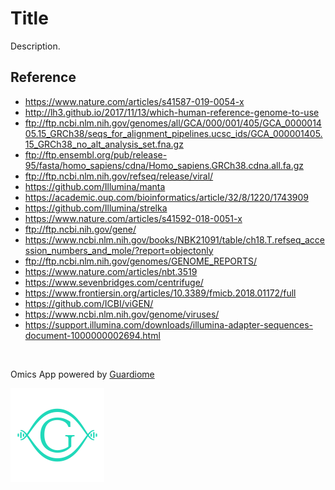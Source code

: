 # Title

Description.

## Reference

-   <https://www.nature.com/articles/s41587-019-0054-x>
-   <http://lh3.github.io/2017/11/13/which-human-reference-genome-to-use>
-   ftp://ftp.ncbi.nlm.nih.gov/genomes/all/GCA/000/001/405/GCA_000001405.15_GRCh38/seqs_for_alignment_pipelines.ucsc_ids/GCA_000001405.15_GRCh38_no_alt_analysis_set.fna.gz
-   ftp://ftp.ensembl.org/pub/release-95/fasta/homo_sapiens/cdna/Homo_sapiens.GRCh38.cdna.all.fa.gz
-   ftp://ftp.ncbi.nlm.nih.gov/refseq/release/viral/
-   <https://github.com/Illumina/manta>
-   <https://academic.oup.com/bioinformatics/article/32/8/1220/1743909>
-   <https://github.com/Illumina/strelka>
-   <https://www.nature.com/articles/s41592-018-0051-x>
-   ftp://ftp.ncbi.nih.gov/gene/
-   <https://www.ncbi.nlm.nih.gov/books/NBK21091/table/ch18.T.refseq_accession_numbers_and_mole/?report=objectonly>
-   ftp://ftp.ncbi.nlm.nih.gov/genomes/GENOME_REPORTS/
-   <https://www.nature.com/articles/nbt.3519>
-   <https://www.sevenbridges.com/centrifuge/>
-   <https://www.frontiersin.org/articles/10.3389/fmicb.2018.01172/full>
-   <https://github.com/ICBI/viGEN/>
-   <https://www.ncbi.nlm.nih.gov/genome/viruses/>
-   <https://support.illumina.com/downloads/illumina-adapter-sequences-document-1000000002694.html>

<br>

Omics App powered by [Guardiome](https://guardiome.com)

<img src="stuff/guardiome_logo.png" width="150" height="150">
